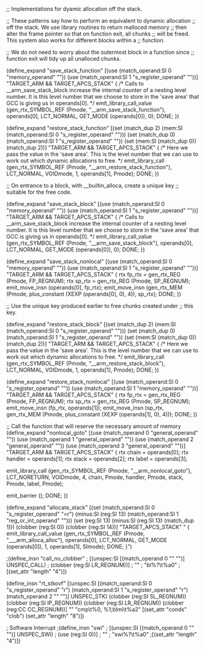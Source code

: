 ;; Implementations for dyamic allocation off the stack.

;; These patterns say how to perform an equivalent to dynamic allocation
;; off the stack. We use library routines to return malloced memory
;; then alter the frame pointer so that on function exit, all chunks
;; will be freed. This system also works for different blocks within a
;; function.

;; We do not need to worry about the outermost block in a function since
;; function exit will tidy up all unalloced chunks.

(define_expand "save_stack_function"
  [(use (match_operand:SI 0 "memory_operand" ""))
   (use (match_operand:SI 1 "s_register_operand" ""))]
  "TARGET_ARM && TARGET_APCS_STACK"
{
  /* Calls to __arm_save_stack_block increase the internal counter of a
     nesting level number.  It is this level number that we choose to store
     in the 'save area' that GCC is giving us in operands[0].  */
  emit_library_call_value (gen_rtx_SYMBOL_REF (Pmode,
                                               \"__arm_save_stack_function\"),
                           operands[0], LCT_NORMAL, GET_MODE (operands[0]), 0);
  DONE;
})


(define_expand "restore_stack_function"
  [(set (match_dup 2) (mem:SI (match_operand:SI 0 "s_register_operand" "")))
   (set (match_dup 0) (match_operand:SI 1 "s_register_operand" ""))
   (set (mem:SI (match_dup 0)) (match_dup 2))]
  "TARGET_ARM && TARGET_APCS_STACK"
{
  /* Here we pass the value in the 'save area'.  This is the level number
     that we can use to work out which dynamic allocations to free.  */
  emit_library_call (gen_rtx_SYMBOL_REF (Pmode,
                                         \"__arm_restore_stack_function\"),
                     LCT_NORMAL, VOIDmode, 1,
                     operands[1], Pmode);
  DONE;
})

;; On entrance to a block, with __builtin_alloca, create a unique key
;; suitable for the free code.

(define_expand "save_stack_block"
  [(use (match_operand:SI 0 "memory_operand" ""))
   (use (match_operand:SI 1 "s_register_operand" ""))]
  "TARGET_ARM && TARGET_APCS_STACK"
{
  /* Calls to __arm_save_stack_block increase the internal counter of a
     nesting level number.  It is this level number that we choose to store
     in the 'save area' that GCC is giving us in operands[0].  */
  emit_library_call_value (gen_rtx_SYMBOL_REF (Pmode,
                                               \"__arm_save_stack_block\"),
                           operands[0], LCT_NORMAL, GET_MODE (operands[0]), 0);
  DONE;
})

(define_expand "save_stack_nonlocal"
  [(use (match_operand:SI 0 "memory_operand" ""))
   (use (match_operand:SI 1 "s_register_operand" ""))]
  "TARGET_ARM && TARGET_APCS_STACK"
{
  rtx fp_rtx = gen_rtx_REG (Pmode, FP_REGNUM);
  rtx sp_rtx = gen_rtx_REG (Pmode, SP_REGNUM);
  emit_move_insn (operands[0], fp_rtx);
  emit_move_insn (gen_rtx_MEM (Pmode,
			       plus_constant (XEXP (operands[0], 0), 4)),
			       sp_rtx);
  DONE;
})

;; Use the unique key produced earlier to free chunks created under
;; this key.

(define_expand "restore_stack_block"
  [(set (match_dup 2) (mem:SI (match_operand:SI 0 "s_register_operand" "")))
   (set (match_dup 0) (match_operand:SI 1 "s_register_operand" ""))
   (set (mem:SI (match_dup 0)) (match_dup 2))]
  "TARGET_ARM && TARGET_APCS_STACK"
{
  /* Here we pass the value in the 'save area'.  This is the level number
     that we can use to work out which dynamic allocations to free.  */
  emit_library_call (gen_rtx_SYMBOL_REF (Pmode,
                                         \"__arm_restore_stack_block\"),
                     LCT_NORMAL, VOIDmode, 1,
                     operands[1], Pmode);
  DONE;
})

(define_expand "restore_stack_nonlocal"
  [(use (match_operand:SI 0 "s_register_operand" ""))
   (use (match_operand:SI 1 "memory_operand" ""))]
  "TARGET_ARM && TARGET_APCS_STACK"
{
  rtx fp_rtx = gen_rtx_REG (Pmode, FP_REGNUM);
  rtx sp_rtx = gen_rtx_REG (Pmode, SP_REGNUM);
  emit_move_insn (fp_rtx, operands[1]);
  emit_move_insn (sp_rtx,
		  gen_rtx_MEM (Pmode,
			       plus_constant (XEXP (operands[1], 0), 4)));
  DONE;
})

;; Call the function that will reserve the necessary amount of memory
(define_expand "nonlocal_goto"
 [(use (match_operand 0 "general_operand" ""))
  (use (match_operand 1 "general_operand" ""))
  (use (match_operand 2 "general_operand" ""))
  (use (match_operand 3 "general_operand" ""))]
  "TARGET_ARM && TARGET_APCS_STACK"
{
  rtx chain = operands[0];
  rtx handler = operands[1];
  rtx stack = operands[2];
  rtx label = operands[3];

  emit_library_call (gen_rtx_SYMBOL_REF (Pmode, \"__arm_nonlocal_goto\"),
                     LCT_NORETURN, VOIDmode, 4,
                     chain, Pmode,
                     handler, Pmode,
                     stack, Pmode,
                     label, Pmode);

  emit_barrier ();
  DONE;
})


(define_expand "allocate_stack"
  [(set (match_operand:SI 0 "s_register_operand" "=r")
        (minus:SI (reg:SI 13) (match_operand:SI 1 "reg_or_int_operand" "")))
   (set (reg:SI 13)
        (minus:SI (reg:SI 13) (match_dup 1)))
   (clobber (reg:SI 0))
   (clobber (reg:SI 14))]
  "TARGET_APCS_STACK"
  "
{
  emit_library_call_value (gen_rtx_SYMBOL_REF (Pmode,
                                               \"___arm_alloca_alloc\"),
                           operands[0], LCT_NORMAL, GET_MODE (operands[0]),
                           1, operands[1], SImode);
  DONE;
}")

;(define_insn "call_no_clobber"
;  [(unspec:SI [(match_operand 0 "" "")] UNSPEC_CALL)
;   (clobber (reg:SI LR_REGNUM))]
;  ""
;  "bl%?\\t%a0"
;[(set_attr "length" "4")])

(define_insn "rt_stkovf"
  [(unspec:SI [(match_operand:SI 0 "s_register_operand" "r")
               (match_operand:SI 1 "s_register_operand" "r")
               (match_operand 2 "" "")] UNSPEC_STK)
   (clobber (reg:SI SL_REGNUM))
   (clobber (reg:SI IP_REGNUM))
   (clobber (reg:SI LR_REGNUM))
   (clobber (reg:CC CC_REGNUM))]
  ""
  "cmp\\t%0, %1\;blmi\\t%a2"
[(set_attr "conds" "clob")
 (set_attr "length" "8")])

; Software Interrupt
;(define_insn "swi"
;  [(unspec:SI [(match_operand 0 "" "")] UNSPEC_SWI)
;   (use (reg:SI 0))]
;  ""
;  "swi%?\\t%a0"
;[(set_attr "length" "4")])
